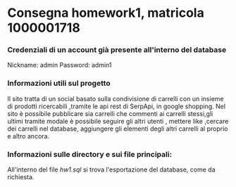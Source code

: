 # Consegna homework1, matricola 1000001718

### Credenziali di un account già presente all'interno del database
Nickname: admin
Password: admin1

### Informazioni utili sul progetto
Il sito tratta di un social basato sulla condivisione di carrelli
con un insieme di prodotti ricercabili ,tramite le api rest di SerpApi, in google shopping.
Nel sito è possibile pubblicare sia carrelli che commenti ai carrelli stessi,gli ultimi tramite modale
è possibile seguire gli altri utenti , mettere like ,cercare dei carrelli nel database,
aggiungere gli elementi degli altri carrelli al proprio e altro ancora.
### Informazioni sulle directory e sui file principali:
All'interno del file *hw1.sql* si trova l'esportazione del database, come da richiesta.
